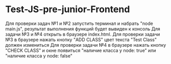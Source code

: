 # Test-JS-pre-junior-Frontend
Для проверки задач №1 и №2 запустить терминал и набрать "node main.js", результат выполнения функций будет вывиден к консоль
Для задачи №3 и №4 открыть в браузере index.html.
Для проверки задачи №3 в браузере нажать кнопку "ADD CLASS" цвет текста "Test Class" должен измениться
Для проверки задачи №4 в браузере нажать кнопку "CHECK CLASS" и окне появиться "наличие класса у node: true" или "наличие класса у node: false"
